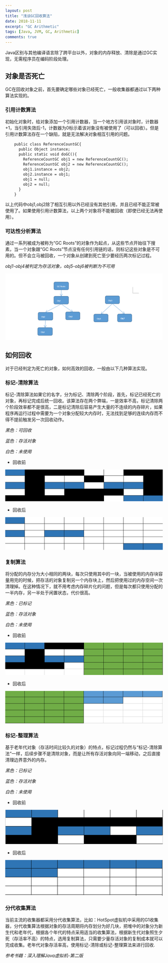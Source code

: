 ```yaml
---
layout: post
title: "浅谈GC回收算法"
date: 2018-11-11
excerpt: "GC Arithmetic"
tags: [Java, JVM, GC, Arithmetic]
comments: true
---
```


Java区别与其他编译语言除了跨平台以外，对象的内存释放、清除是通过GC实现，无需程序员在编码阶段处理。

## 对象是否死亡

GC在回收对象之前，首先要确定哪些对象已经死亡，一般收集器都通过以下两种算法实现的。

### 引用计数算法

初始化对象时，给对象添加一个引用计数器，当一个地方引用该对象时，计数器+1，当引用失效后-1，计数器为0标示着该对象没有被使用了（可以回收）。但是引用计数算法存在一个缺陷，就是无法解决对象相互引用的问题。

```
    public class ReferenceCountGC{
      public Object instance;
      public static void doGC(){
        ReferenceCountGC obj1 = new ReferenceCountGC();
        ReferenceCountGC obj2 = new ReferenceCountGC();
        obj1.instance = obj2;
        obj2.instance = obj1;
        obj1 = null;
        obj2 = null;
      }
    }

```

以上代码中obj1,obj2除了相互引用以外已经没有其他引用，并且已经不能正常被使用了。如果使用引用计数算法，以上两个对象将不能被回收（即使已经无法再使用）。

### 可达性分析算法
 通过一系列被成为被称为“GC Roots”的对象作为起点，从这些节点开始往下搜素，当一个对象跟“GC Roots”节点没有任何引用链的话，则标记这些对象是不可用的。但不会立马被回收，一个对象从创建到死亡至少要经历两次标记过程。

 *obj1-obj4被判定为存活对象，obj5-obj6被判断为不可用*

 ![GC-Roots](https://github.com/neaix/neaix.github.io/raw/master/assets/img/gc-root.png)





## 如何回收
对于已经判定为死亡的对象，如何高效的回收，一般由以下几种算法实现。

### 标记-清除算法

标记-清除算法如果它的名字，分为标记、清除两个阶段，首先，标记已经死亡的对象，再标记完成后统一回收。该算法存在两个弊端，一是效率不高，标记清除两个阶段效率都不是很高，二是标记清除后容易产生大量的不连续的内存碎片，如果程序再运行过程中需要为一个对象分配较大内存时，无法找到足够的连续内存而不得不提前触发另一次回收动作。

*黑色：可回收*     

*蓝色：存活对象*    

*白色：未使用*

- 回收前

 ![回收前](https://github.com/neaix/neaix.github.io/raw/master/assets/img/bq-1.png)

- 回收后

 ![回收后](https://github.com/neaix/neaix.github.io/raw/master/assets/img/bj-2.png)




###  复制算法

将分配的内存分为大小相同的两块，每次只使用其中的一块，当被使用的内存块容量用完的时候，把存活的对象复制另一个内存块上，然后把使用过的内存空间一次清理掉。在这种情况下，就不用考虑内存碎片化的问题，但是每次都只使用分配的一半内存，另一半处于闲置状态，代价很高。

*黑色：已标记*

*蓝色：存活对象*

*白色：未使用*

- 回收前

![回收前](https://github.com/neaix/neaix.github.io/raw/master/assets/img/copy-1.png)

- 回收后

![回收后](https://github.com/neaix/neaix.github.io/raw/master/assets/img/copy-2.png)



### 标记-整理算法

基于老年代对象（存活时间比较久的对象）的特点，标记过程仍然与“标记-清除算法”一样，后续步骤不是清除对象，而是让所有存活对象向同一端移动，之后直接清理边界意外的内存。

*黑色：已标记*

*蓝色：存活对象*

*白色：未使用*


- 回收前

![回收前](https://github.com/neaix/neaix.github.io/raw/master/assets/img/bj-copy-1.png)

- 回收后

![回收后](https://github.com/neaix/neaix.github.io/raw/master/assets/img/bj-copy2.png)


### 分代收集算法

当前主流的收集器都采用分代收集算法，比如：HotSpot虚拟机中采用的G1收集器，分代收集算法根据对象的存活周期将内存划分为好几块，把堆中的对象分为新生代和老年代，根据各个年代的特点采用适当的收集算法，根据新生代对象照生夕死（存活率不高）的特点，选用复制算法，只需要少量存活对象的复制成本就可以完成收集。老年代对象存活率高，使用标记-清除或标记-整理算法来进行回收.


*参考书籍：深入理解Java虚拟机-第二版*
